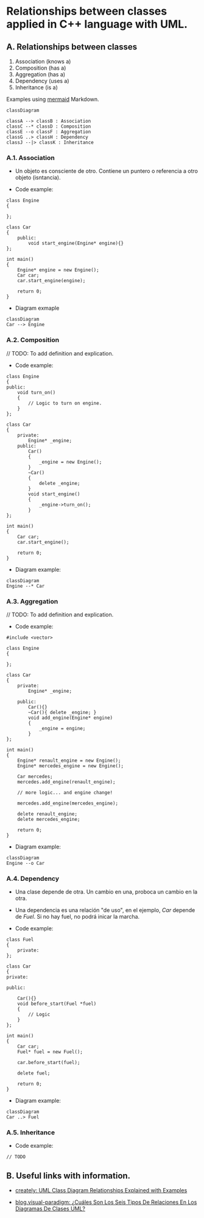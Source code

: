 # Relationships between classes applied in C++ language with UML.

## A. Relationships between classes

1. Association (knows a)
2. Composition (has a)
3. Aggregation (has a)
4. Dependency (uses a)
5. Inheritance (is a)

Examples using [mermaid](https://mermaid.js.org/intro/) Markdown.

```mermaid
classDiagram

classA --> classB : Association
classC --* classD : Composition
classE --o classF : Aggregation
classG ..> classH : Dependency
classJ --|> classK : Inheritance
```

### A.1. Association

- Un objeto es consciente de otro. Contiene un puntero o referencia a otro objeto (isntancia).

- Code example:

```
class Engine
{

};

class Car
{
    public:
        void start_engine(Engine* engine){}
};

int main()
{
    Engine* engine = new Engine();
    Car car;
    car.start_engine(engine);
    
    return 0;
}
```

- Diagram exmaple

```mermaid
classDiagram
Car --> Engine 

```

### A.2. Composition

// TODO: To add definition and explication.

- Code example:

```
class Engine
{
public:
    void turn_on() 
    {
        // Logic to turn on engine.
    }
};

class Car
{
    private:
        Engine* _engine;
    public:
        Car()
        {
            _engine = new Engine();
        }
        ~Car()
        {
            delete _engine;
        }
        void start_engine()
        {
            _engine->turn_on();
        }
};

int main()
{
    Car car;
    car.start_engine();
    
    return 0;
}
```

- Diagram example:

```mermaid
classDiagram
Engine --* Car 

```

### A.3. Aggregation

// TODO: To add definition and explication.

- Code example:

```
#include <vector>

class Engine
{

};

class Car
{
    private:
        Engine* _engine;

    public:
        Car(){}
        ~Car(){ delete _engine; }
        void add_engine(Engine* engine)
        {
            _engine = engine;
        }
};

int main()
{
    Engine* renault_engine = new Engine();
    Engine* mercedes_engine = new Engine();

    Car mercedes;
    mercedes.add_engine(renault_engine);

    // more logic... and engine change!

    mercedes.add_engine(mercedes_engine);

    delete renault_engine;
    delete mercedes_engine;
    
    return 0;
}
```

- Diagram example:

```mermaid
classDiagram
Engine --o Car 

```

### A.4. Dependency

- Una clase depende de otra. Un cambio en una, proboca un cambio en la otra.
- Una dependencia es una relación "de uso", en el ejemplo, *Car* depende de *Fuel*. Si no hay fuel, no podrá inicar la marcha.

- Code example:

```
class Fuel
{
    private:
};

class Car
{
private:

public:

    Car(){}
    void before_start(Fuel *fuel)
    {
        // Logic
    }
};

int main()
{
    Car car;
    Fuel* fuel = new Fuel();

    car.before_start(fuel);

    delete fuel;

    return 0;
}
```
- Diagram example:

```mermaid
classDiagram
Car ..> Fuel

```

### A.5. Inheritance

- Code example:

```
// TODO
```

## B. Useful links with information.

- [creately: UML Class Diagram Relationships Explained with Examples](https://creately.com/guides/class-diagram-relationships/)

- [blog.visual-paradigm: ¿Cuáles Son Los Seis Tipos De Relaciones En Los Diagramas De Clases UML?](https://blog.visual-paradigm.com/es/what-are-the-six-types-of-relationships-in-uml-class-diagrams/)